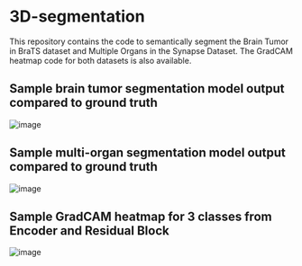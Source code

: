 # 3D-segmentation

This repository contains the code to semantically segment the Brain Tumor in BraTS dataset and Multiple Organs in the Synapse Dataset. The GradCAM heatmap code for both datasets is also available. 

## Sample brain tumor segmentation model output compared to ground truth 
![image](https://github.com/user-attachments/assets/73199fd3-6e8d-44c0-8883-51eafcce316f)

## Sample multi-organ segmentation model output compared to ground truth 
![image](https://github.com/user-attachments/assets/38a1e29a-133a-4715-998f-f763b34f1c64)

## Sample GradCAM heatmap for 3 classes from Encoder and Residual Block
![image](https://github.com/user-attachments/assets/3e2440ea-f731-4752-afc6-8f6717688921)




